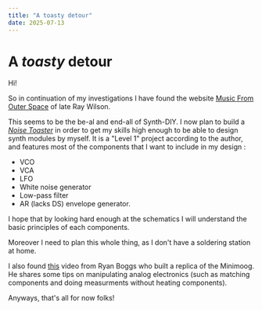 ```yaml
---
title: "A toasty detour"
date: 2025-07-13
---
```


# A *toasty* detour
Hi!

So in continuation of my investigations I have found the website [Music From
Outer Space](https://musicfromouterspace.com) of late Ray Wilson.

This seems to be the be-al and end-all of Synth-DIY. I now plan to build
a [*Noise
Toaster*](https://musicfromouterspace.com/index.php?CATPARTNO=NOISETOASTERPCB&PROJARG=NOISETOASTER%2FNOISETOASTER.php&MAINTAB=SYNTHDIY&SONGID=NONE&VPW=1430&VPH=570) in order to get my skills high enough to be able to design
synth modules by myself. It is a "Level 1" project according to the author, and
features most of the components that I want to include in my design :
- VCO
- VCA
- LFO
- White noise generator
- Low-pass filter
- AR (lacks DS) envelope generator.

I hope that by looking hard enough at the schematics I will understand the
basic principles of each components.

Moreover I need to plan this whole thing, as I don't have a soldering station
at home.

I also found [this](https://www.youtube.com/watch?v=PATlf0W3m7k) video from
Ryan Boggs who built a replica of the Minimoog. He shares some tips on
manipulating analog electronics (such as matching components and doing
measurments without heating components).

Anyways, that's all for now folks!
